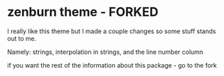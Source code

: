 # zenburn theme - FORKED

I really like this theme but I made a couple changes so some stuff stands out to me.

Namely: strings, interpolation in strings, and the line number column

if you want the rest of the information about this package - go to the fork
